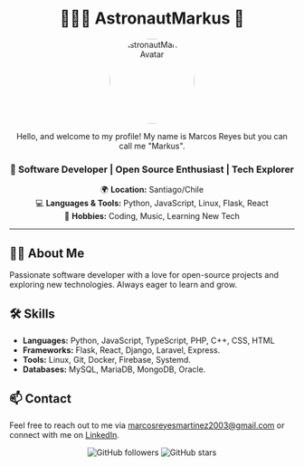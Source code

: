 <div align="center">

# 👨🏻‍🚀 AstronautMarkus 🚀

<img src="https://avatars.githubusercontent.com/u/107640696?v=4" alt="AstronautMarkus Avatar" width="150" style="border-radius: 50%;">

Hello, and welcome to my profile! My name is Marcos Reyes but you can call me "Markus".

### 🚀 Software Developer | Open Source Enthusiast | Tech Explorer

🌍 **Location:** Santiago/Chile  
💻 **Languages & Tools:** Python, JavaScript, Linux, Flask, React  
🌟 **Hobbies:** Coding, Music, Learning New Tech  

---

</div>

## 🧑‍💻 About Me
Passionate software developer with a love for open-source projects and exploring new technologies. Always eager to learn and grow.

## 🛠️ Skills
- **Languages:** Python, JavaScript, TypeScript, PHP, C++, CSS, HTML
- **Frameworks:** Flask, React, Django, Laravel, Express.
- **Tools:** Linux, Git, Docker, Firebase, Systemd.
- **Databases:** MySQL, MariaDB, MongoDB, Oracle.

## 📫 Contact
Feel free to reach out to me via [marcosreyesmartinez2003@gmail.com](mailto:marcosreyesmartinez2003@gmail.com) or connect with me on [LinkedIn](https://www.linkedin.com/in/markusreyes).

<div align="center">

![GitHub followers](https://img.shields.io/github/followers/AstronautMarkus?style=social) ![GitHub stars](https://img.shields.io/github/stars/AstronautMarkus?style=social)

</div>
